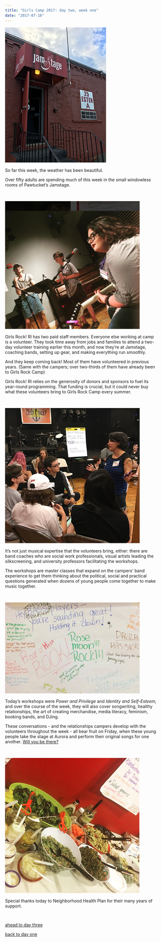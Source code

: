 ```yaml
---
title: "Girls Camp 2017: day two, week one"
date: "2017-07-18"
---
```


[![](images/grrr-01.jpg)](http://girlsrockri.org/wp-content/uploads/2017/07/grrr-01.jpg)

So far this week, the weather has been beautiful.

Over fifty adults are spending much of this week in the small windowless rooms of Pawtucket’s Jamstage.

 

[![](images/grrr-03.jpg)](http://girlsrockri.org/wp-content/uploads/2017/07/grrr-03.jpg)

Girls Rock! RI has two paid staff members. Everyone else working at camp is a volunteer. They took time away from jobs and families to attend a two-day volunteer training earlier this month, and now they’re at Jamstage, coaching bands, setting up gear, and making everything run smoothly.

And they keep coming back! Most of them have volunteered in previous years. (Same with the campers; over two-thirds of them have already been to Girls Rock Camp)

Girls Rock! RI relies on the generosity of donors and sponsors to fuel its year-round programming. That funding is crucial, but it could never buy what these volunteers bring to Girls Rock Camp every summer.

 

[![](images/grrr-04.jpg)](http://girlsrockri.org/wp-content/uploads/2017/07/grrr-04.jpg)

It’s not just musical expertise that the volunteers bring, either: there are band coaches who are social work professionals, visual artists leading the silkscreening, and university professors facilitating the workshops.

The workshops are master classes that expand on the campers’ band experience to get them thinking about the political, social and practical questions generated when dozens of young people come together to make music together.

 

[![](images/grrr-05.jpg)](http://girlsrockri.org/wp-content/uploads/2017/07/grrr-05.jpg)

Today’s workshops were _Power and Privilege_ and _Identity and Self-Esteem,_ and over the course of the week, they will also cover songwriting, healthy relationships, the art of creating merchandise, media literacy, feminism, booking bands, and DJing.

These conversations - and the relationships campers develop with the volunteers throughout the week - all bear fruit on Friday, when these young people take the stage at Aurora and perform their original songs for one another. [Will you be there?](https://www.facebook.com/events/465565597136295/?acontext=%7B%22action_history%22%3A%22[%7B%5C%22surface%5C%22%3A%5C%22page%5C%22%2C%5C%22mechanism%5C%22%3A%5C%22page_upcoming_events_card%5C%22%2C%5C%22extra_data%5C%22%3A[]%7D]%22%2C%22has_source%22%3Atrue%7D)

 

[![](images/grrr-02.jpg)](http://girlsrockri.org/wp-content/uploads/2017/07/grrr-02.jpg)

Special thanks today to Neighborhood Health Plan for their many years of support.

 

[ahead to day three](http://girlsrockri.org/girls-camp-2017-week-one-day-three/)

[back to day one](http://girlsrockri.org/girls-camp-2017-week-one-day-one/)
